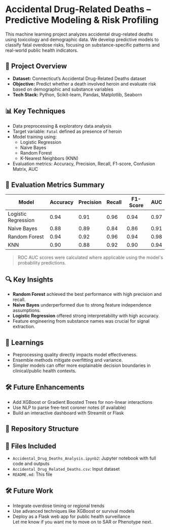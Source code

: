 # Accidental Drug-Related Deaths – Predictive Modeling & Risk Profiling

This machine learning project analyzes accidental drug-related deaths using toxicology and demographic data. We develop predictive models to classify fatal overdose risks, focusing on substance-specific patterns and real-world public health indicators.

## 🚀 Project Overview

- **Dataset:** Connecticut’s Accidental Drug-Related Deaths dataset
- **Objective:** Predict whether a death involved heroin and evaluate risk based on demographic and substance variables
- **Tech Stack:** Python, Scikit-learn, Pandas, Matplotlib, Seaborn

## 📊 Key Techniques

- Data preprocessing & exploratory data analysis
- Target variable: `Fatal` defined as presence of heroin
- Model training using:
  - Logistic Regression
  - Naive Bayes
  - Random Forest
  - K-Nearest Neighbors (KNN)
- Evaluation metrics: Accuracy, Precision, Recall, F1-score, Confusion Matrix, AUC

## 🧪 Evaluation Metrics Summary

| Model               | Accuracy | Precision | Recall | F1-Score | AUC   |
|--------------------|----------|-----------|--------|----------|-------|
| Logistic Regression| 0.94     | 0.91      | 0.96   | 0.94     | 0.97  |
| Naive Bayes        | 0.88     | 0.89      | 0.84   | 0.86     | 0.91  |
| Random Forest      | 0.94     | 0.92      | 0.96   | 0.94     | 0.98  |
| KNN                | 0.90     | 0.88      | 0.92   | 0.90     | 0.94  |

> ROC AUC scores were calculated where applicable using the model's probability predictions.

## 🔍 Key Insights

- **Random Forest** achieved the best performance with high precision and recall.
- **Naive Bayes** underperformed due to strong feature independence assumptions.
- **Logistic Regression** offered strong interpretability with high accuracy.
- Feature engineering from substance names was crucial for signal extraction.

## 🧠 Learnings

- Preprocessing quality directly impacts model effectiveness.
- Ensemble methods mitigate overfitting and variance.
- Simpler models can offer more explainable decision boundaries in clinical/public health contexts.


## 🛠 Future Enhancements

- Add XGBoost or Gradient Boosted Trees for non-linear interactions
- Use NLP to parse free-text coroner notes (if available)
- Build an interactive dashboard with Streamlit or Flask


## 📁 Repository Structure
## 📁 Files Included

- `Accidental_Drug_Deaths_Analysis.ipynb2`: Jupyter notebook with full code and outputs  
- `Accidental_Drug_Related_Deaths.csv`: Input dataset  
- `README.md`: This file  

## 🛠 Future Work

- Integrate overdose timing or regional trends  
- Use advanced techniques like XGBoost or survival models  
- Deploy as a Flask web app for public health surveillance  
Let me know if you want me to move on to SAR or Phenotype next.












